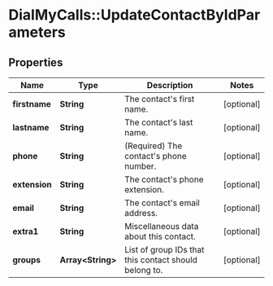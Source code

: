 # DialMyCalls::UpdateContactByIdParameters

## Properties
Name | Type | Description | Notes
------------ | ------------- | ------------- | -------------
**firstname** | **String** | The contact&#39;s first name. | [optional] 
**lastname** | **String** | The contact&#39;s last name. | [optional] 
**phone** | **String** | (Required)  The contact&#39;s phone number. | [optional] 
**extension** | **String** | The contact&#39;s phone extension. | [optional] 
**email** | **String** | The contact&#39;s email address. | [optional] 
**extra1** | **String** | Miscellaneous data about this contact. | [optional] 
**groups** | **Array&lt;String&gt;** | List of group IDs that this contact should belong to. | [optional] 


